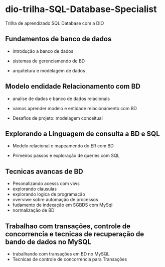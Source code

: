 # dio-trilha-SQL-Database-Specialist

Trilha de aprendizado SQL Database com a DIO 


## Fundamentos de banco de dados 

- introdução a banco de dados

- sistemas de gerenciamendo de BD

- arquitetura e modelagem de dados 


## Modelo endidade Relacionamento com BD

- analise de dados e banco de dados relacionais 

- vamos aprender modelo e entidade relacionamento com BD 

- Desafios de projeto: modelagem conceitual 

## Explorando a Linguagem de consulta a BD e SQL

- Modelo relacional e mapeamendo do ER com BD

- Primeiros passos e exploração de queries com SQL 

## Tecnicas avancas de BD 

- Pesonalizando acesss com viws 
- explorando clausulas 
- explorando logica de programação
- overviwe sobre automação de processos 
- fudamento de indexação em SGBDS com MySql
- normalização de BD

## Trabalhao com transações, controle de concorrencia e tecnicas de recuperação de bando de dados no MySQL 

- trabalhando com transações em BD no MySQL 
- Tecnicas de controle de concorrencia para Transações 

